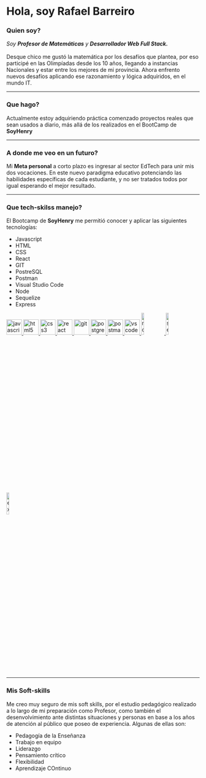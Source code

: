 <h1 >Hola, soy Rafael Barreiro</h1>

<h3 >Quien soy?</h3>

<em>Soy <b>Profesor de Matemáticas</b> y <b>Desarrollador Web Full Stack.</b> </em>
<br> </br>
Desque chico me gustó la matemática por los desafíos que plantea, por eso participé en las Olimpíadas desde los 10 años, llegando a instancias Nacionales y estar entre los mejores de mi provincia. Ahora enfrento nuevos desafíos aplicando ese razonamiento y lógica adquiridos, en el mundo IT.
<hr>

<h3 >Que hago?</h3>
Actualmente estoy adquiriendo práctica comenzado proyectos reales que sean usados a diario, más allá de los realizados en el BootCamp de <b>SoyHenry</b>

<hr>
<h3 >A donde me veo en un futuro?</h3>
Mi <b>Meta personal</b> a corto plazo es ingresar al sector EdTech para unir mis dos vocaciones. En este nuevo paradigma educativo potenciando las habilidades específicas de cada estudiante, y no ser tratados todos por igual esperando el mejor resultado.
<hr>
<h3 >Que tech-skilss manejo?</h3>
El Bootcamp de <b>SoyHenry</b> me permitió conocer y aplicar las siguientes tecnologías:
<ul>
<li>Javascript </li> 
<li>HTML</li> 
<li>CSS </li>
<li>React</li>
<li>GIT </li>
<li>PostreSQL</li> 
<li>Postman </li>
<li>Visual Studio Code </li>
<li>Node </li>
<li>Sequelize</li>
<li>Express</li>
</ul>
 <a href="https://developer.mozilla.org/en-US/docs/Web/JavaScript" target="_blank"><img src="https://upload.wikimedia.org/wikipedia/commons/thumb/9/99/Unofficial_JavaScript_logo_2.svg/1024px-Unofficial_JavaScript_logo_2.svg.png" alt="javascript" width="40" height="40"/> </a>
<a href="https://www.w3.org/html/" target="_blank"><img src="https://upload.wikimedia.org/wikipedia/commons/thumb/3/38/HTML5_Badge.svg/600px-HTML5_Badge.svg.png" alt="html5" width="40" height="40"/> </a>
<a href="https://www.w3schools.com/css/" target="_blank"> <img src="https://cdn4.iconfinder.com/data/icons/social-media-logos-6/512/121-css3-512.png" alt="css3" width="40" height="40"/> </a>
<a href="https://reactjs.org/" target="_blank"> <img src="https://seeklogo.com/images/R/react-logo-7B3CE81517-seeklogo.com.png" alt="react" width="40" height="40"/> </a>
<a href="https://git-scm.com/" target="_blank"> <img src="https://www.vectorlogo.zone/logos/git-scm/git-scm-icon.svg" alt="git" width="40" height="40"/> </a>
<a href="https://www.postgresql.org" target="_blank"> <img src="https://upload.wikimedia.org/wikipedia/commons/thumb/2/29/Postgresql_elephant.svg/1200px-Postgresql_elephant.svg.png" alt="postgresql" width="40" height="40"/> </a>  
<a href="https://postman.com" target="_blank"> <img src="https://www.vectorlogo.zone/logos/getpostman/getpostman-icon.svg" alt="postman" width="40" height="40"/> </a>
<a href="https://code.visualstudio.com" target="_blank"> <img src="https://img.icons8.com/fluency/48/000000/visual-studio-code-2019.png" alt="vscode" width="40" height="40"/> </a>
<a href="https://nodejs.org" target="_blank"> <img src="https://cdn.pixabay.com/photo/2015/04/23/17/41/node-js-736399_960_720.png" alt="nodejs" width="12%"/> </a>
<a href="https://sequelize.org" target="_blank"> <img src="https://www.vectorlogo.zone/logos/sequelizejs/sequelizejs-ar21.svg" alt="sequelize" width="12%"/> </a>
<a href="https://expressjs.com" target="_blank"> <img src="https://i.cloudup.com/zfY6lL7eFa-3000x3000.png" alt="express" width="12%"/> </a> 





<hr>
<h3 >Mis Soft-skills</h3>

Me creo muy seguro de mis soft skills, por el estudio pedagógico realizado a lo largo de mi preparación como Profesor, como también el desenvolvimiento ante distintas situaciones y personas en base a los años de atención al público que poseo de experiencia.
Algunas de ellas son:
<ul>
<li>Pedagogía de la Enseñanza </li>
<li>Trabajo en equipo</li>
<li>Liderazgo </li>
<li>Pensamiento crítico</li>
<li>Flexibilidad </li>
<li>Aprendizaje COntinuo </li>
</ul>
